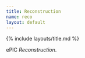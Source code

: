 ```yaml
---
title: Reconstruction
name: reco
layout: default
---
```


{% include layouts/title.md %}


ePIC _Reconstruction_.